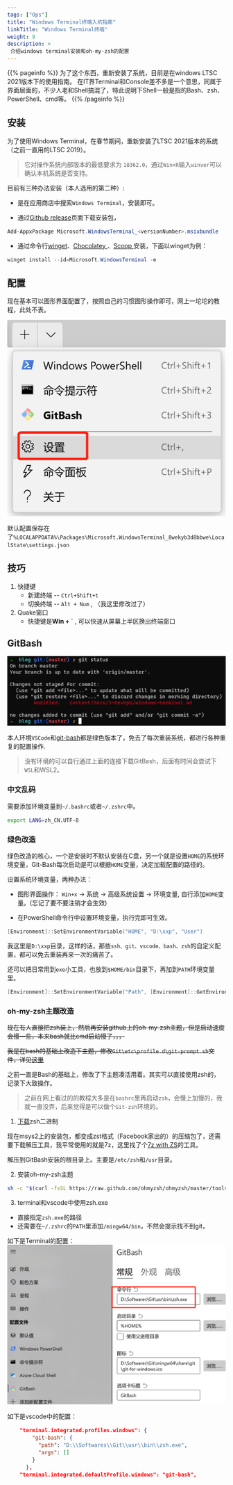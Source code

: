 ```yaml
---
tags: ["Ops"]
title: "Windows Terminal终端入坑指南"
linkTitle: "Windows Terminal终端"
weight: 9
description: >
 介绍windows terminal安装和oh-my-zsh的配置
---
```


{{% pageinfo %}}
为了这个东西，重新安装了系统，目前是在windows LTSC 2021版本下的使用指南。
在IT界Terminal和Console差不多是一个意思，同属于界面层面的，不少人老和Shell搞混了，特此说明下Shell一般是指的Bash、zsh、PowerShell、cmd等。
{{% /pageinfo %}}


## 安装

为了使用Windows Terminal，在春节期间，重新安装了LTSC 2021版本的系统（之前一直用的LTSC 2019）。

> 它对操作系统内部版本的最低要求为 `18362.0`，通过`Win+R`输入`winver`可以确认本机系统是否支持。

目前有三种办法安装（本人选用的第二种）:

- 是在应用商店中搜索`Windows Terminal`，安装即可。

- 通过[Github release](https://github.com/microsoft/terminal/releases)页面下载安装包，

```powershell
Add-AppxPackage Microsoft.WindowsTerminal_<versionNumber>.msixbundle
```
- 通过命令行[winget](https://github.com/microsoft/winget-cli)、[Chocolatey ](https://chocolatey.org/)、[Scoop ](https://scoop.sh/)安装，下面以winget为例：

```powershell
winget install --id=Microsoft.WindowsTerminal -e
```

## 配置

现在基本可以图形界面配置了，按照自己的习惯图形操作即可，网上一坨坨的教程，此处不表。

![](/images/windows-terminal-2022-01-30-12-53-50.png)

默认配置保存在了`%LOCALAPPDATA%\Packages\Microsoft.WindowsTerminal_8wekyb3d8bbwe\LocalState\settings.json`

## 技巧

1. 快捷键
   - 新建终端 -- `Ctrl+Shift+t`
   - 切换终端 -- `Alt + Num` , （我这里修改过了）
2. Quake窗口
   - 快捷键是**Win + \`** , 可以快速从屏幕上半区换出终端窗口


## GitBash

![](/images/windows-terminal-2022-01-30-23-03-08.png)

本人环境`VSCode`和[git-bash](https://git-scm.com/download/win)都是绿色版本了，免去了每次重装系统，都进行各种重复的配置操作.

> 没有环境的可以自行通过上面的连接下载GitBash，后面有时间会尝试下`WSL`和WSL2。

### 中文乱码

需要添加环境变量到`~/.bashrc`或者`~/.zshrc`中。

```bash
export LANG=zh_CN.UTF-8
```

### 绿色改造

绿色改造的核心，一个是安装时不默认安装在C盘，另一个就是设置`HOME`的系统环境变量，Git-Bash每次启动是可以根据`HOME`变量，决定加载配置的路径的。

设置系统环境变量，两种办法：

- 图形界面操作： `Win+x` -> 系统 -> 高级系统设置 -> 环境变量, 自行添加`HOME`变量。(忘记了要不要注销才会生效)

- 在PowerShell命令行中设置环境变量，执行完即可生效。
```powershell
[Environment]::SetEnvironmentVariable("HOME", "D:\xxp", "User")
```

我这里是`D:\xxp`目录，这样的话，那些`ssh、git、vscode、bash、zsh`的自定义配置，都可以免去重装再来一次的痛苦了。

还可以把日常用到`exe`小工具，也放到`$HOME/bin`目录下，再加到`PATH`环境变量里。
  
```powershell
[Environment]::SetEnvironmentVariable("Path", [Environment]::GetEnvironmentVariable("Path", "User") + ";D:\xxp\bin","User")
```

### oh-my-zsh主题改造

~~现在有人直接把zsh装上，然后再安装github上的oh-my-zsh主题，但是启动速度会慢一些，本来bash就比cmd启动慢了，，，~~

~~我是在bash的基础上改造下主题，修改`Git\etc\profile.d\git-prompt.sh`文件，详见[这里](https://gist.github.com/xiaoping378/8d636ddfdcf68982b93b65acbd5dcd83)~~

之前一直是Bash的基础上，修改了下主题凑活用着。其实可以直接使用zsh的，记录下大致操作。

> 之前在网上看过的的教程大多是在`bashrc`里再启动`zsh`，会慢上加慢的，我就一直没弄，后来觉得是可以做个`Git-zsh`环境的。

1. [下载](https://mirror.msys2.org/msys/x86_64/zsh-5.8-5-x86_64.pkg.tar.zst)zsh二进制

现在msys2上的安装包，都变成zst格式（Facebook家出的）的压缩包了，还需要下载解压工具，我平常使用的就是7z，这里找了个[7z with ZS](https://github.com/mcmilk/7-Zip-zstd/releases)的工具。

解压到GitBash安装的根目录上。主要是`/etc/zsh`和`/usr`目录。

2. 安装oh-my-zsh主题

```bash
sh -c "$(curl -fsSL https://raw.github.com/ohmyzsh/ohmyzsh/master/tools/install.sh)"
```

3. terminal和vscode中使用zsh.exe

- 直接指定`zsh.exe`的路径
- 还需要在`~/.zshrc`的`PATH`里添加`/mingw64/bin`，不然会提示找不到git，

如下是Terminal的配置： 
![](/images/windows-terminal-2022-01-30-23-18-29.png)

如下是vscode中的配置：
```json
    "terminal.integrated.profiles.windows": {
        "git-bash": {
          "path": "D:\\Softwares\\Git\\usr\\bin\\zsh.exe",
          "args": []
        }
      },
    "terminal.integrated.defaultProfile.windows": "git-bash",
```